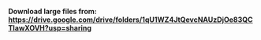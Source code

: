 
**Download large files from: https://drive.google.com/drive/folders/1qU1WZ4JtQevcNAUzDjOe83QCTIawXOVH?usp=sharing**
